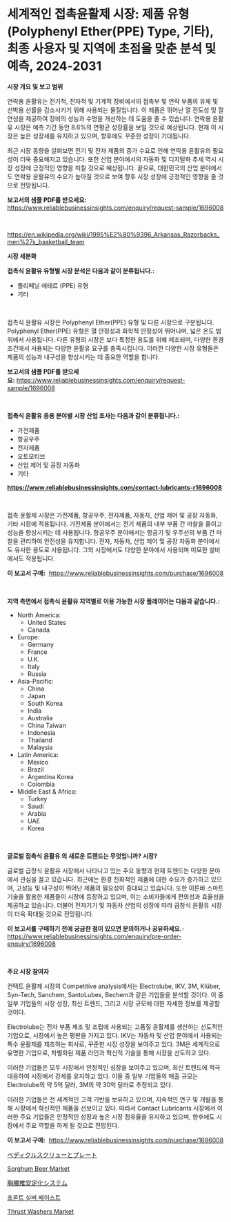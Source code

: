 <p><h1>세계적인 접촉윤활제 시장: 제품 유형(Polyphenyl Ether(PPE) Type, 기타), 최종 사용자 및 지역에 초점을 맞춘 분석 및 예측, 2024-2031</h1></p><p><strong>시장 개요 및 보고 범위</strong></p>
<p><p>연락용 윤활유는 전기적, 전자적 및 기계적 장비에서의 접촉부 및 연락 부품의 유체 및 선박용 선률을 감소시키기 위해 사용되는 물질입니다. 이 제품은 뛰어난 열 전도성 및 절연성을 제공하여 장비의 성능과 수명을 개선하는 데 도움을 줄 수 있습니다. 연락용 윤활유 시장은 예측 기간 동안 8.6%의 연평균 성장률을 보일 것으로 예상됩니다. 현재 이 시장은 높은 성장세를 유지하고 있으며, 향후에도 꾸준한 성장이 기대됩니다.</p><p>최근 시장 동향을 살펴보면 전기 및 전자 제품의 증가 수요로 인해 연락용 윤활유의 필요성이 더욱 중요해지고 있습니다. 또한 산업 분야에서의 자동화 및 디지털화 추세 역시 시장 성장에 긍정적인 영향을 미칠 것으로 예상됩니다. 끝으로, 대한민국의 산업 분야에서도 연락용 윤활유의 수요가 높아질 것으로 보여 향후 시장 성장에 긍정적인 영향을 줄 것으로 전망됩니다.</p></p>
<p><strong>보고서의 샘플 PDF를 받으세요:</strong> <a href="https://www.reliablebusinessinsights.com/enquiry/request-sample/1696008">https://www.reliablebusinessinsights.com/enquiry/request-sample/1696008</a></p>
<p>&nbsp;</p>
<p><a href="https://en.wikipedia.org/wiki/1995%E2%80%9396_Arkansas_Razorbacks_men%27s_basketball_team">https://en.wikipedia.org/wiki/1995%E2%80%9396_Arkansas_Razorbacks_men%27s_basketball_team</a></p>
<p><strong>시장 세분화</strong></p>
<p><strong>접촉식 윤활유 유형별 시장 분석은 다음과 같이 분류됩니다.:</strong></p>
<p><ul><li>폴리페닐 에테르 (PPE) 유형</li><li>기타</li></ul></p>
<p>&nbsp;</p>
<p><p>접촉식 윤활유 시장은 Polyphenyl Ether(PPE) 유형 및 다른 시장으로 구분됩니다. Polyphenyl Ether(PPE) 유형은 열 안정성과 화학적 안정성이 뛰어나며, 넓은 온도 범위에서 사용됩니다. 다른 유형의 시장은 보다 특정한 용도를 위해 제조되며, 다양한 환경 조건에서 사용되는 다양한 윤활유 요구를 충족시킵니다. 이러한 다양한 시장 유형들은 제품의 성능과 내구성을 향상시키는 데 중요한 역할을 합니다.</p></p>
<p><strong>보고서의 샘플 PDF를 받으세요:</strong>&nbsp;<a href="https://www.reliablebusinessinsights.com/enquiry/request-sample/1696008">https://www.reliablebusinessinsights.com/enquiry/request-sample/1696008</a></p>
<p>&nbsp;</p>
<p><strong> 접촉식 윤활유 응용 분야별 시장 산업 조사는 다음과 같이 분류됩니다.:</strong></p>
<p><ul><li>가전제품</li><li>항공우주</li><li>전자제품</li><li>오토모티브</li><li>산업 제어 및 공장 자동화</li><li>기타</li></ul></p>
<p><strong><a href="https://www.reliablebusinessinsights.com/contact-lubricants-r1696008">https://www.reliablebusinessinsights.com/contact-lubricants-r1696008</a></strong></p>
<p>&nbsp;</p>
<p><p>접촉 윤활제 시장은 가전제품, 항공우주, 전자제품, 자동차, 산업 제어 및 공장 자동화, 기타 시장에 적용됩니다. 가전제품 분야에서는 전기 제품의 내부 부품 간 마찰을 줄이고 성능을 향상시키는 데 사용됩니다. 항공우주 분야에서는 항공기 및 우주선의 부품 간 마찰을 관리하여 안전성을 유지합니다. 전자, 자동차, 산업 제어 및 공장 자동화 분야에서도 유사한 용도로 사용됩니다. 그외 시장에서도 다양한 분야에서 사용되며 미묘한 설비에서도 적용됩니다.</p></p>
<p><strong>이 보고서 구매:</strong>&nbsp; <a href="https://www.reliablebusinessinsights.com/purchase/1696008">https://www.reliablebusinessinsights.com/purchase/1696008</a></p>
<p>&nbsp;</p>
<p><strong>지역 측면에서 접촉식 윤활유 지역별로 이용 가능한 시장 플레이어는 다음과 같습니다.:</strong></p>
<p><ul>
    <li>
        North America:
        <ul>
            <li>United States</li>
            <li>Canada</li>
        </ul>
    </li>
    <li>
        Europe:
        <ul>
            <li>Germany</li>
            <li>France</li>
            <li>U.K.</li>
            <li>Italy</li>
            <li>Russia</li>
        </ul>
    </li>
    <li>
        Asia-Pacific:
        <ul>
            <li>China</li>
            <li>Japan</li>
            <li>South Korea</li>
            <li>India</li>
            <li>Australia</li>
            <li>China Taiwan</li>
            <li>Indonesia</li>
            <li>Thailand</li>
            <li>Malaysia</li>
        </ul>
    </li>
    <li>
        Latin America:
        <ul>
            <li>Mexico</li>
            <li>Brazil</li>
            <li>Argentina Korea</li>
            <li>Colombia</li>
        </ul>
    </li>
    <li>
        Middle East & Africa:
        <ul>
            <li>Turkey</li>
            <li>Saudi</li>
            <li>Arabia</li>
            <li>UAE</li>
            <li>Korea</li>
        </ul>
    </li>
    </ul></p>
<p>&nbsp;</p>
<p><strong>글로벌 접촉식 윤활유 의 새로운 트렌드는 무엇입니까? 시장?</strong></p>
<p><p>글로벌 급창식 윤활유 시장에서 나타나고 있는 주요 동향과 현재 트렌드는 다양한 분야에서 관심을 끌고 있습니다. 최근에는 환경 친화적인 제품에 대한 수요가 증가하고 있으며, 고성능 및 내구성이 뛰어난 제품의 필요성이 증대되고 있습니다. 또한 이른바 스마트 기술을 활용한 제품들이 시장에 등장하고 있으며, 이는 소비자들에게 편의성과 효율성을 제공하고 있습니다. 더불어 전자기기 및 자동차 산업의 성장에 따라 급창식 윤활유 시장이 더욱 확대될 것으로 전망됩니다.</p></p>
<p><strong>이 보고서를 구매하기 전에 궁금한 점이 있으면 문의하거나 공유하세요.</strong>- <a href="https://www.reliablebusinessinsights.com/enquiry/pre-order-enquiry/1696008">https://www.reliablebusinessinsights.com/enquiry/pre-order-enquiry/1696008</a></p>
<p>&nbsp;</p>
<p><strong>주요 시장 참여자</strong></p>
<p><p>컨택트 윤활제 시장의 Competitive analysis에서는 Electrolube, IKV, 3M, Klüber, Syn-Tech, Sanchem, SantoLubes, Bechem과 같은 기업들을 분석할 것이다. 이 중 일부 기업들의 시장 성장, 최신 트렌드, 그리고 시장 규모에 대한 자세한 정보를 제공할 것이다.</p><p>Electrolube는 전자 부품 제조 및 조립에 사용되는 고품질 윤활제를 생산하는 선도적인 기업으로, 시장에서 높은 평판을 가지고 있다. IKV는 자동차 및 산업 분야에서 사용되는 특수 윤활제를 제조하는 회사로, 꾸준한 시장 성장을 보여주고 있다. 3M은 세계적으로 유명한 기업으로, 차별화된 제품 라인과 혁신적 기술을 통해 시장을 선도하고 있다.</p><p>이러한 기업들은 모두 시장에서 안정적인 성장을 보여주고 있으며, 최신 트렌드에 적극 대응하여 시장에서 강세를 유지하고 있다. 이들 중 일부 기업들의 매출 규모는 Electrolube의 약 5억 달러, 3M의 약 30억 달러로 추정되고 있다.</p><p>이러한 기업들은 전 세계적인 고객 기반을 보유하고 있으며, 지속적인 연구 및 개발을 통해 시장에서 혁신적인 제품을 선보이고 있다. 따라서 Contact Lubricants 시장에서 이러한 주요 기업들은 안정적인 성장과 높은 시장 점유율을 유지하고 있으며, 향후에도 시장에서 주요 역할을 하게 될 것으로 전망된다.</p></p>
<p><strong>이 보고서 구매:</strong>&nbsp;&nbsp;<a href="https://www.reliablebusinessinsights.com/purchase/1696008">https://www.reliablebusinessinsights.com/purchase/1696008</a></p>
<p><p><a href="https://github.com/AaronVargas43/Market-Research-Report-List-2/blob/main/9834466153279.md">ペディクルスクリューとプレート</a></p><p><a href="https://github.com/shotows/Market-Research-Report-List-3/blob/main/sorghum-beer-market.md">Sorghum Beer Market</a></p><p><a href="https://github.com/CloydAbbott2023/Market-Research-Report-List-2/blob/main/8713310153280.md">胸腰椎安定化システム</a></p><p><a href="https://github.com/konokaryan/Market-Research-Report-List-1/blob/main/4786569163718.md">프론트 실버 페이스트</a></p><p><a href="https://issuu.com/reportprime-2/docs/thrust-washers-market-size-2030.pptx">Thrust Washers Market</a></p></p>